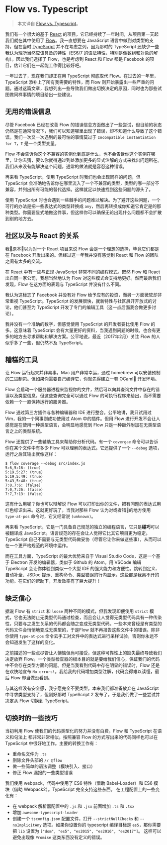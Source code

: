# Flow vs. Typescript
> 本文译自 [Flow vs. Typescript](http://jan.varwig.org/2017/02/15/flow-vs-typescript.html)。

我们有一个很大的基于 [React](https://facebook.github.io/react/) 的项目，它已经持续了一年时间，从项目第一天起我们就在其中使用了 [Flow](http://flowtype.org/)。我一直想要在 JavaScript 语言中做到对类型的支持，但在当时 [TypeScript](http://www.typescriptlang.org/) 并不在考虑之列，因为那时的 TypeScript 还缺少一些我认为理所当然应该具备的特性（ES6/7 的语法特性，特别是像数组和对象的解构）。因此我们选择了 Flow，也是考虑到 React 和 Flow 都是 Facebook 的项目，估计它们在一起能工作得比较好吧。

一年过去了，现在我们却正在用 TypeScript 彻底取代 Flow。在过去的一年里，TypeScript 添补上了所有我需要的特性，而 Flow 则开始暴露出一些严重的问题。通过这篇文章，我想列出一些导致我们做出切换决定的原因，同时也为那些试图做同样事情的项目给出一些建议。

## 无用的错误信息
尽管 Facebook 已经在改善 Flow 的错误信息方面做出了一些尝试，但目前的状态仍然是在通常情况下，我们可以知道哪里出现了错误，却不知道什么导致了这个错误。我们一次又一次遇到的最可怕的事情莫过于 `Incompatible instantiation for T`，`T` 是一个类型变量。

Flow 不会告诉你这个不兼容的实例化到底是什么，也不会告诉你这个实例在哪里，让你去猜，要么你就得通过到处添加更多的显式注解的方式来找出问题所在。我们从来没有能解决这个问题，通常的做法就是容忍这种错误。

再来看 TypeScript，使用 TypeScript 时我们也会出现同样的问题，但 TypeScript 会准确地告诉你在哪里流入了一个不兼容的类型，类型的哪一部分不兼容，并列出所有可能的替代选择。这样就足以快速找到这些问题的源头了。

使用 TypeScript 时也会遇到一些棘手的问题难以解决。为了避开这些问题，一个可行的办法是把一些表达式的类型转换成 `any`，然后再转换成你知道它肯定是的那种类型。你需要显式地做这件事，但这样你可以确保无论出现什么问题都不会扩散到别的地方去。

## 社区以及与 React 的关系
我原本以为对一个 React 项目来说 Flow 会是一个理想的选择，毕竟它们都是在 Facebook 开发出来的。但经过这一年我并没有感觉到 React 和 Flow 的团队之间有太多的交流。

在 React 中有一些与正规 JavaScript 非常不同的编程模式。既然 Flow 和 React 出自同一家公司，我想当然地认为 Flow 对这些模式会支持地更好。然而最后我们发现，Flow 在这方面的表现与 TypeScript 并没有什么不同。

我认为这标志了 Facebook 并没有对 Flow 给予应有的投资，而另一方面微软却非常重视 TypeScript。TypeScript 的发展很快，就新特性与社区展开开放式的讨论，他们甚至为 TypeScript 开发了专门的编辑工具（这一点后面我会做更多讨论）。

我并没有一个准确的数字，但感觉使用 TypeScript 的开发者要比使用 Flow 的多。这意味着 TypeScript 会有大量更好的资料，当我遇到问题的时候，也会有更多的地方去寻求帮助和解决方案。公平地说，最近（2017年2月）关注 Flow 的人似乎多了一些，但仍然不及 TypeScript。

## 糟糕的工具
让 Flow 运行起来并非易事。Mac 用户非常幸运，通过 homebrew 可以安装预制的二进制包。但如果你需要自己编译它，你就先得建立一套 OCaml 开发环境。

Flow 会启动一个服务器进程来监视你的文件，然后可以向其查询文件中存在的错误以及类型信息。但这些查询完全可以通过 Flow 的可执行程序来给出，而不需要依赖一个一直保持运行的服务器。

Flow 通过第三方插件与各种编辑器和 IDE 进行整合。公平地讲，我只试用过 Vim，我的一个同事则成功使用过 Atom 中的插件。但用 Flow 进行开发不会让人感觉是在使用一种类型语言，会明显地感觉到 Flow 只是一种额外附加在无类型语言之上的类型系统。

Flow 还提供了一些辅助工具来帮助你分析代码。有一个 `covergae` 命令可以告诉你在某个文件中有多少 Flow 可以理解的表达式。它还提供了一个 `--debug` 选项，运行之后其输出就像这样：

```
$ flow coverage --debug src/index.js
5:6,5:16: (true)
5:19,5:27: (true)
5:19,5:49: (true)
5:43,5:48: (true)
7:0,7:6: (false)
7:0,7:26: (false)
7:7,7:13: (false)
```

这有什么用呢？你也可以辩解说 Flow 可以打印出你的文件，把有问题的表达式用红色标识出来。这就更好玩了，当我对那些 Flow 认为对或者错的地方使用 `type-at-pos` 命令时，它又经常说 `(unknown)`。

再来看 TypeScript，它是一门具备自己规范的独立的编程语言，它只是**碰巧**可以被翻译成 JavaScript。语言规范的存在会让人觉得它比其它项目更为稳定。TypeScript 自己不需要与无类型代码做妥协（尽管它让你来做这些事），从而可以在一个更严格规范的环境中运作。

而在工具方面，TypeScript 的最大优势来自于 Visual Studio Code，这是一个基于 Electron 开发的编辑器，类似于 Github 的 Atom。用 VSCode 编辑 TypeScript 会让你体验到类似一个大型 IDE 的强大能力和方便性。跳转到定义、自动补全、JSDoc 提示、重构命令、类型错误的行内显示，这些都是我离不开的功能。在它们的帮助下，开发效率有了巨大提升！

## 缺乏信心
据说 Flow 有 `strict` 和 `loose` 两种不同的模式，但我发现即便使用 `strict` 模式，它也无法防止无类型代码通过检查，而且会让人觉得无类型代码具有一种传染性，只要与之发生关系的代码都会随之变成无类型代码。一些本来曾经是有类型的代码文件会悄悄地变成无类型的，于是Flow 就不再报告这些文件中的错误。除非你使用 `type-at-pos` 命令去手工对文件中的表达式进行采样试验，否则你永远不会知道发生了这样的变化。

之前描述的一些点尽管让人懊恼但尚可接受，但这种可靠性上的缺失最终导致我们决定放弃 Flow。一个类型检查器的根本目的就是要给我们信心，保证我们的代码中不会存在类型方面的问题。但是当我看到代码中存在明显的错误时，Flow 还是在欢快地宣布 `No errors!`。我给我的代码增加类型注解，代码变得难以读懂，最后 Flow 却当做没看到。

与其这样没有安全感，我宁愿完全不要类型。本来我们都准备放弃在 JavaScript 中寻求类型支持了，但刚好那时 TypeScript 2 发布了，于是我们做了一些尝试并决定从 Flow 切换到 TypeScript。

## 切换时的一些技巧
当初利用 Flow 使我们的代码类型化的努力并没有白费。Flow 和 TypeScript 在语义和句法上 都非常非常相似。按照兼容 Flow 的方式写出来的代码同样也可以在 TypeScript 中很好地工作。主要的转换工作有：

* 重命名文件为 `.ts`
* 删除文件头部的 `// @flow`
* 做一些简单的语法调整（模块引入、接口）
* 修正 Flow 漏报的一些类型错误

我们使用 webpack，代码中使用了 ES6 特性（借助 Babel-Loader）和 ES6 模块（借助 Webpack2）。TypeScript 完全支持这些东西。 在工程配置上的一些变化有：

* 在 webpack 解析器配置中的 `.js` 和 `.jsx` 前面增加 `.ts` 和 `.tsx`
* 增加 `awesome-typescript-loader`
* 创建一个 `tsconfig.json` 配置文件，打开 `--strictNullChecks` 和 `--noImplicitAny` 选项。如果你设置你的 typescript 编译目标是 `es5`，那你需要把 `lib` 设置为 `["dom", "es5", "es2015", "es2016", "es2017"]`。 这样可以避免出现像 `Promise` 这类东西没有定义的错误。
